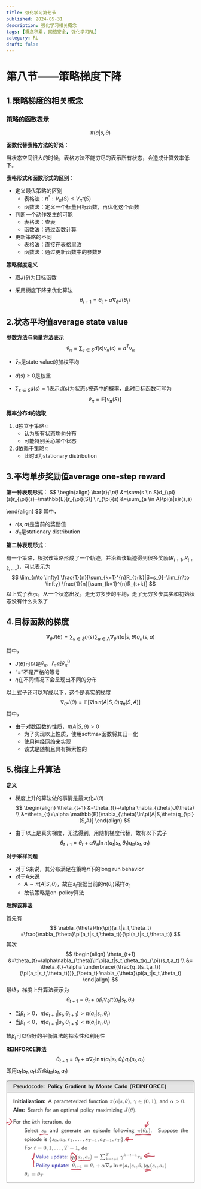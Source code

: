 ```yaml
---
title: 强化学习第七节
published: 2024-05-31
description: 强化学习相关概念
tags: [概念积累, 网络安全, 强化学习RL]
category: RL
draft: false
---
```

# 第八节——策略梯度下降

## 1.策略梯度的相关概念

### 策略的函数表示

$$
\pi(a|s,\theta)
$$

**函数代替表格方法的好处**：

当状态空间很大的时候，表格方法不能穷尽的表示所有状态，会造成计算效率低下。

**表格形式和函数形式的区别**：

- 定义最优策略的区别
  - 表格法：$\pi^*:V_{\pi}(S) \le V_{\pi^*}(S)$
  - 函数法：定义一个标量目标函数，再优化这个函数
- 判断一个动作发生的可能
  - 表格法：查表
  - 函数法：通过函数计算
- 更新策略的不同
  - 表格法：直接在表格里改
  - 函数法：通过更新函数中的参数$\theta$

**策略梯度定义**

- 取$J(\theta)$为目标函数

- 采用梯度下降来优化算法
  $$
  \theta_{t+1}=\theta_{t}+\alpha \nabla_{\theta}J(\theta_t)
  $$

## 2.状态平均值average state value

**参数方法与向量方法表示**
$$
\bar{v}_{\pi}=\sum _{s \in S}d(s)v_{\pi}(s)=d^Tv_{\pi}
$$

- $\bar{v}_{\pi}$是state value的加权平均

- $d(s) \ge 0$是权重

- $\sum_{s\in S}d(s) = 1$表示d(s)为状态s被选中的概率，此时目标函数可写为
  $$
  \bar{v}_{\pi}=\mathbb{E}[v_{\pi}(S)]
  $$

**概率分布d的选取**

1. d独立于策略$\pi$
   - 认为所有状态均匀分布
   - 可能特别关心某个状态
2. d依赖于策略$\pi$
   - 此时d为stationary distribution



## 3.平均单步奖励值average one-step reward

**第一种表现形式**：
$$
\begin{align}
\bar{r}_{\pi} &=\sum_{s \in S}d_{\pi}(s)r_{\pi}(s)=\mathbb{E}[r_{\pi}(S)] \\
r_{\pi}(s) &=\sum_{a \in A}\pi(a|s)r(s,a)

\end{align}
$$
其中，

- $r(s,a)$是当前的奖励值
- $d_{\pi}$是stationary distribution

**第二种表现形式**：

有一个策略，根据该策略形成了一个轨迹，并沿着该轨迹得到很多奖励$(R_{t+1},R_{t+2,.....})$，可以表示为
$$
\lim_{n\to \infty} \frac{1}{n}[\sum_{k=1}^{n}R_{t+k}|S=s_0]=\lim_{n\to \infty} \frac{1}{n}[\sum_{k=1}^{n}R_{t+k}]
$$
以上式子表示，从一个状态出发，走无穷多步的平均，走了无穷多步其实和初始状态没有什么关系了

## 4.目标函数的梯度

$$
\nabla_{\theta}J(\theta)=\sum_{s \in S}\eta(s)\sum_{a \in A}\nabla_{\theta}\pi(a|s,\theta)q_{\pi}(s,a)
$$

其中，

- $J(\theta)$可以是$\bar{v}_{\pi}、\bar{r}_{\pi}或\bar{v}_{\pi}^0$
- “=”不是严格的等号
- $\eta$在不同情况下会呈现出不同的分布

以上式子还可以写成以下，这个是真实的梯度
$$
\nabla_{\theta}J(\theta)=\mathbb{E}[\nabla \ln \pi(A|S,\theta)q_{\pi}(S,A)]
$$
其中，

- 由于对数函数的性质，$\pi(A|S,\theta)>0$
  - 为了实现以上性质，使用softmax函数将其归一化
  - 使用神经网络来实现
  - 该式是随机且具有探索性的



## 5.梯度上升算法

**定义**

- 梯度上升的算法做的事情是最大化$J(\theta)$
  $$
  \begin{align}
  \theta_{t+1} &=\theta_{t}+\alpha \nabla_{\theta}J(\theta) \\
  &=\theta_{t}+\alpha \mathbb{E}[\nabla_{\theta}\ln\pi(A|S,\theta)q_{\pi}(S,A)]
  \end{align}
  $$
  
- 由于以上是真实梯度，无法得到，用随机梯度代替，故有以下式子
  $$
  \theta_{t+1} =\theta_{t}+\alpha\nabla_{\theta}\ln\pi(a_t|s_t,\theta_t)q_{\pi}(s_t,a_t)
  $$

**对于采样问题**

- 对于S来说，其分布满足在策略$\pi$下的long run behavior
- 对于A来说
  - $A \sim \pi(A|S,\theta)$，故在$s_t$根据当前的$\pi(\theta_t)$采样$a_t$
  - 故该策略是on-policy算法

**理解该算法**

首先有
$$
\nabla_{\theta}\ln{\pi}(a_t|s_t,\theta_t) =\frac{\nabla_{\theta}\pi(a_t|s_t,\theta_t)}{\pi(a_t|s_t,\theta_t)}
$$
其次
$$
\begin{align}
\theta_{t+1} &=\theta_{t}+\alpha\nabla_{\theta}\ln\pi(a_t|s_t,\theta_t)q_{\pi}(s_t,a_t) \\
&= \theta_{t}+\alpha \underbrace{(\frac{q_t(s_t,a_t)}{\pi(a_t|s_t,\theta_t)})}_{\beta_t} \nabla_{\theta}\pi(a_t|s_t,\theta_t)
\end{align}
$$
最终，梯度上升算法表示为
$$
\theta_{t+1} =\theta_{t}+\alpha \beta_t\nabla_{\theta}\pi(a_t|s_t,\theta_t)
$$

- 当$\beta_t > 0$，$\pi(a_{t+1}|s_t,\theta_{t+1}) > \pi(a_t|s_t,\theta_t)$
- 当$\beta_t < 0$，$\pi(a_{t+1}|s_t,\theta_{t+1}) < \pi(a_t|s_t,\theta_t)$

故$\beta_t$可以很好的平衡算法的探索性和利用性

**REINFORCE算法**
$$
\theta_{t+1} =\theta_{t}+\alpha\nabla_{\theta}\ln\pi(a_t|s_t,\theta_t)q_{t}(s_t,a_t)
$$
即用$q_{t}(s_t,a_t)近似q_{\pi}(s_t,a_t)$

![image-20240531162037981](https://raw.githubusercontent.com/PasserByNaOH/PicGo/main/blogPic/image-20240531162037981.png)
